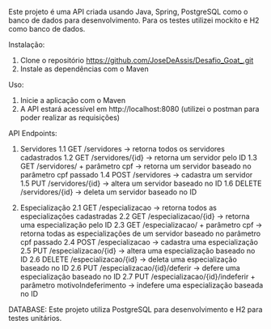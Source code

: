 Este projeto é uma API criada usando Java, Spring, PostgreSQL como o banco de dados para desenvolvimento. 
Para os testes utilizei mockito e H2 como banco de dados.

Instalação:
1. Clone o repositório https://github.com/JoseDeAssis/Desafio_Goat_.git
2. Instale as dependências com o Maven

Uso:
1. Inicie a aplicação com o Maven
2. A API estará acessível em http://localhost:8080 (utilizei o postman para poder realizar as requisições)

API Endpoints:
1. Servidores
   1.1 GET /servidores -> retorna todos os servidores cadastrados
   1.2 GET /servidores/{id} -> retorna um servidor pelo ID
   1.3 GET /servidores/ + parâmetro cpf -> retorna um servidor baseado no parâmetro cpf passado
   1.4 POST /servidores -> cadastra um servidor
   1.5 PUT /servidores/{id} -> altera um servidor baseado no ID
   1.6 DELETE /servidores/{id} -> deleta um servidor baseado no ID

2. Especialização
   2.1 GET /especializacao -> retorna todos as especializações cadastradas
   2.2 GET /especializacao/{id} -> retorna uma especialização pelo ID
   2.3 GET /especializacao/ + parâmetro cpf -> retorna todas as especializações de um servidor baseado no parâmetro cpf passado
   2.4 POST /especializacao -> cadastra uma especialização
   2.5 PUT /especializacao/{id} -> altera uma especialização baseado no ID
   2.6 DELETE /especializacao/{id} -> deleta uma especialização baseado no ID
   2.6 PUT /especializacao/{id}/deferir -> defere uma especialização baseado no ID
   2.7 PUT /especializacao/{id}/indeferir + parâmetro motivoIndeferimento -> indefere uma especialização baseada no ID

DATABASE:
Este projeto utiliza PostgreSQL para desenvolvimento e H2 para testes unitários.

